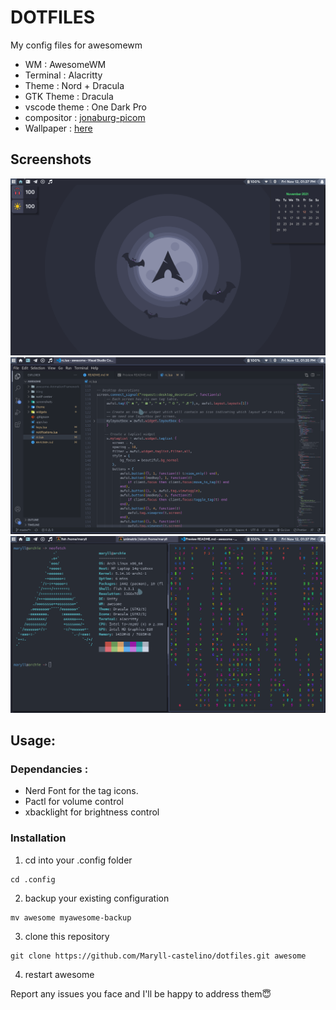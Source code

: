 # DOTFILES
My config files for awesomewm

- WM : AwesomeWM
- Terminal : Alacritty
- Theme : Nord + Dracula
- GTK Theme : Dracula
- vscode theme : One Dark Pro
- compositor : [jonaburg-picom](https://github.com/jonaburg/picom)
- Wallpaper : [here](https://github.com/Maryll-castelino/Wallpapers/blob/master/arch-dracula.png)

## Screenshots
![home](screenshots/home.png)
![editor](screenshots/editor.png)
![terminals](screenshots/terminals.png)

## Usage:

### Dependancies : 
- Nerd Font for the tag icons.
- Pactl for volume control
- xbacklight for brightness control

### Installation
1. cd into your .config folder
```
cd .config
```
2. backup your existing configuration
```
mv awesome myawesome-backup
```
3. clone this repository
```
git clone https://github.com/Maryll-castelino/dotfiles.git awesome
```
4. restart awesome

Report any issues you face and I'll be happy to address them😇
